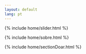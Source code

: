 ```yaml
---
layout: default
lang: pt
---
```


{% include home/slider.html %}

{% include home/sobre.html %}

{% include home/sectionDoar.html %}